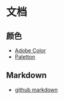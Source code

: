 # 文档

## 颜色

* [Adobe Color](https://color.adobe.com)
* [Paletton](https://paletton.com)

## Markdown
* [github markdown](https://github.github.com/gfm)

